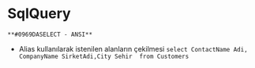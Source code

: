 # SqlQuery

`**#0969DASELECT - ANSI**`

- Alias kullanılarak istenilen alanların çekilmesi 
`select ContactName Adi, CompanyName SirketAdi,City Sehir  from Customers`


